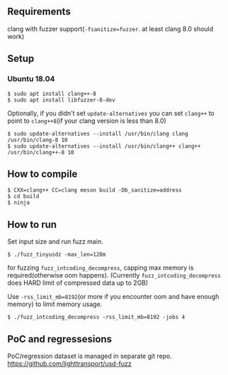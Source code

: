 ## Requirements

clang with fuzzer support(`-fsanitize=fuzzer`. at least clang 8.0 should work)

## Setup

### Ubuntu 18.04

```
$ sudo apt install clang++-8
$ sudo apt install libfuzzer-8-dev
```

Optionally, if you didn't set `update-alternatives` you can set `clang++` to point to `clang++8`(if your clang version is less than 8.0)

```
$ sudo update-alternatives --install /usr/bin/clang clang /usr/bin/clang-8 10
$ sudo update-alternatives --install /usr/bin/clang++ clang++ /usr/bin/clang++-8 10
```

## How to compile

```
$ CXX=clang++ CC=clang meson build -Db_sanitize=address
$ cd build
$ ninja
```


## How to run

Set input size and run fuzz main.

```
$ ./fuzz_tinyusdz -max_len=128m
```

for fuzzing `fuzz_intcoding_decompress`, capping max memory is required(otherwise oom happens).
(Currently `fuzz_intcoding_decompress` does HARD limit of compressed data up to 2GB)

Use `-rss_limit_mb=8192`(or more if you encounter oom and have enough memory) to limit memory usage.


```
$ ./fuzz_intcoding_decompress -rss_limit_mb=8192 -jobs 4
```

## PoC and regressesions

PoC/regression dataset is managed in separate git repo. https://github.com/lighttransport/usd-fuzz

